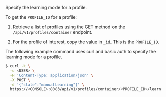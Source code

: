 Specify the learning mode for a profile.

To get the `PROFILE_ID` for a profile:

1. Retrieve a list of profiles using the GET method on the `/api/v1/profiles/container` endpoint.

2. For the profile of interest, copy the value in `_id`.
This is the `PROFILE_ID`.

The following example command uses curl and basic auth to specify the learning mode for a profile.

```bash
$ curl -k \
  -u <USER> \
  -H 'Content-Type: application/json' \
  -X POST \
  -d '{"state":"manualLearning"}' \
  https://<CONSOLE>:8083/api/v1/profiles/container/<PROFILE_ID>/learn
```
